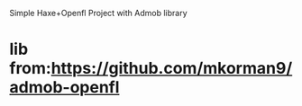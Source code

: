 Simple Haxe+Openfl Project with Admob library


lib from:https://github.com/mkorman9/admob-openfl 
=======
